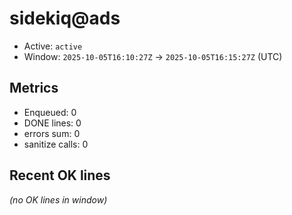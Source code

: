 # sidekiq@ads

- Active: `active`
- Window: `2025-10-05T16:10:27Z` → `2025-10-05T16:15:27Z` (UTC)

## Metrics
- Enqueued: 0
- DONE lines: 0
- errors sum: 0
- sanitize calls: 0

## Recent OK lines
_(no OK lines in window)_
